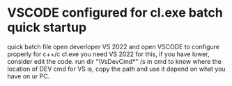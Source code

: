 # VSCODE configured for cl.exe batch quick startup
quick batch file open deverloper VS 2022 and open VSCODE to configure properly for c++/c cl.exe
you need VS 2022 for this, if you have lower, consider edit the code. 
run dir "\VsDevCmd*" /s in cmd to know where the location of DEV cmd for VS is, copy the path and use it depend on what you have on ur PC. 
